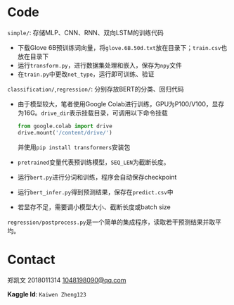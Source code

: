# Code

`simple/`: 存储MLP、CNN、RNN、双向LSTM的训练代码

- 下载Glove 6B预训练词向量，将`glove.6B.50d.txt`放在目录下；`train.csv`也放在目录下
- 运行`transform.py`，进行数据集处理和嵌入，保存为`npy`文件
- 在`train.py`中更改`net_type`，运行即可训练、验证

`classification/`,`regression/`: 分别存放BERT的分类、回归代码

- 由于模型较大，笔者使用Google Colab进行训练，GPU为P100/V100，显存为16G。`drive_dir`表示挂载目录，可调用以下命令挂载

  ```python
  from google.colab import drive
  drive.mount('/content/drive/')
  ```

  并使用`pip install transformers`安装包

- `pretrained`变量代表预训练模型，`SEQ_LEN`为截断长度。

- 运行`bert.py`进行分词和训练，程序会自动保存checkpoint

- 运行`bert_infer.py`得到预测结果，保存在`predict.csv`中

- 若显存不足，需要调小模型大小、截断长度或batch size

`regression/postprocess.py`是一个简单的集成程序，读取若干预测结果并取平均。

# Contact

郑凯文 2018011314 1048198090@qq.com

**Kaggle Id**: `Kaiwen Zheng123`

